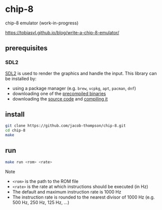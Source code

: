 # chip-8

chip-8 emulator (work-in-progress)

https://tobiasvl.github.io/blog/write-a-chip-8-emulator/

## prerequisites

### SDL2

[SDL2](https://www.libsdl.org/) is used to render the graphics and handle the input. This library can be installed by:
- using a package manager (e.g. `brew`, `vcpkg`, `apt`, `pacman`, `dnf`)
- downloading one of the [precompiled binaries](https://github.com/libsdl-org/SDL/releases/latest)
- downloading the [source code](https://github.com/libsdl-org/SDL) and [compiling it](https://wiki.libsdl.org/Installation)

## install

```bash
git clone https://github.com/jacob-thompson/chip-8.git
cd chip-8
make
```

## run

```bash
make run <rom> <rate>
```

> [!NOTE]
> - `<rom>` is the path to the ROM file
> - `<rate>` is the rate at which instructions should be executed (in Hz)
> - The default and maximum instruction rate is 1000 Hz
> - The instruction rate is rounded to the nearest divisor of 1000 Hz (e.g. 500 Hz, 250 Hz, 125 Hz, ...)
